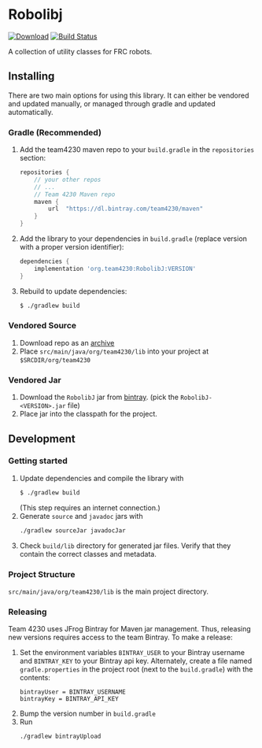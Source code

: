 # Robolibj
[![Download](https://api.bintray.com/packages/team4230/maven/RobolibJ/images/download.svg)](https://bintray.com/team4230/maven/RobolibJ/_latestVersion)
[![Build Status](https://travis-ci.com/FRCTeam4230/RobolibJ.svg?branch=master)](https://travis-ci.com/FRCTeam4230/RobolibJ)

A collection of utility classes for FRC robots.

## Installing

There are two main options for using this library. It can either be vendored and
updated manually, or managed through gradle and updated automatically.

### Gradle (Recommended)

1. Add the team4230 maven repo to your `build.gradle` in the `repositories` section:

    ```groovy
    repositories {
        // your other repos 
        // ...
        // Team 4230 Maven repo
        maven {
            url  "https://dl.bintray.com/team4230/maven"
        }
    }
    ```

2. Add the library to your dependencies in `build.gradle` (replace version with
   a proper version identifier):
    ```groovy
    dependencies {
        implementation 'org.team4230:RobolibJ:VERSION'
    }
    ```
3. Rebuild to update dependencies:
    ```bash
    $ ./gradlew build
    ``` 

### Vendored Source

1. Download repo as an [archive](https://github.com/FRCTeam4230/RobolibJ/archive/master.zip)
2. Place `src/main/java/org/team4230/lib` into your project at `$SRCDIR/org/team4230`

### Vendored Jar

1. Download the `RobolibJ` jar from [bintray](https://bintray.com/team4230/maven/RobolibJ/_latestVersion).
  (pick the `RobolibJ-<VERSION>.jar` file)
2. Place jar into the classpath for the project.

## Development

### Getting started

1. Update dependencies and compile the library with
    ```bash
    $ ./gradlew build
    ```
   (This step requires an internet connection.)
2. Generate `source` and `javadoc` jars with
    ```bash
    ./gradlew sourceJar javadocJar
    ```
3. Check `build/lib` directory for generated jar files. Verify that they contain
   the correct classes and metadata.
   
### Project Structure

`src/main/java/org/team4230/lib` is the main project directory.

### Releasing

Team 4230 uses JFrog Bintray for Maven jar management. Thus, releasing new versions
requires access to the team Bintray. To make a release:

1. Set the environment variables `BINTRAY_USER` to your Bintray username and
   `BINTRAY_KEY` to your Bintray api key. Alternately, create a file named 
   `gradle.properties` in the project root (next to the `build.gradle`) with
   the contents:
    ```
    bintrayUser = BINTRAY_USERNAME
    bintrayKey = BINTRAY_API_KEY
    ```
2. Bump the version number in `build.gradle`
3. Run
    ```bash
    ./gradlew bintrayUpload
    ```